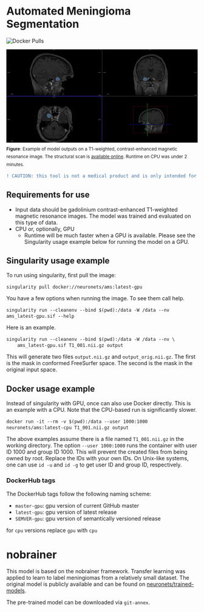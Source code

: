 # Automated Meningioma Segmentation

![Docker Pulls](https://img.shields.io/docker/pulls/neuronets/ams)

![In-site segmentation results](/images/sample.png) <sub>__Figure__: Example of model outputs on a T1-weighted, contrast-enhanced magnetic resonance image. The structural scan is [available online](http://brainbox.pasteur.fr/mri/?url=https://dl.dropbox.com/sh/71jbelduefu41xs/AAAOa3oh_bVMxdFsmN965kGDa/case_057_2.nii.gz). Runtime on CPU was under 2 minutes.</sub>

```diff
! CAUTION: this tool is not a medical product and is only intended for research purposes. !
```

## Requirements for use

- Input data should be gadolinium contrast-enhanced T1-weighted magnetic resonance images. The model was trained and evaluated on this type of data.
- CPU or, optionally, GPU
  - Runtime will be much faster when a GPU is available. Please see the Singularity usage example below for running the model on a GPU.

## Singularity usage example

To run using singularity, first pull the image:

```
singularity pull docker://neuronets/ams:latest-gpu
```

You have a few options when running the image. To see them call help.

```
singularity run --cleanenv --bind $(pwd):/data -W /data --nv ams_latest-gpu.sif --help
```

Here is an example.

```
singularity run --cleanenv --bind $(pwd):/data -W /data --nv \
    ams_latest-gpu.sif T1_001.nii.gz output
```

This will generate two files `output.nii.gz` and `output_orig.nii.gz`. The first is the mask in conformed FreeSurfer space. The second is the mask in the original input space.

## Docker usage example

Instead of singularity with GPU, once can also use Docker directly. This is an example with a CPU. Note that the CPU-based run is significantly slower.

```
docker run -it --rm -v $(pwd):/data --user 1000:1000 neuronets/ams:latest-cpu T1_001.nii.gz output
```

The above examples assume there is a file named `T1_001.nii.gz` in the working directory. The option `--user 1000:1000` runs the container with user ID 1000 and group ID 1000. This will prevent the created files from being owned by root. Replace the IDs with your own IDs. On Unix-like systems, one can use `id -u` and `id -g` to get user ID and group ID, respectively.

### DockerHub tags

The DockerHub tags follow the following naming scheme:

- `master-gpu`: gpu version of current GitHub master
- `latest-gpu`: gpu version of latest release
- `SEMVER-gpu`: gpu version of semantically versioned release

for `cpu` versions replace `gpu` with `cpu`

# nobrainer

This model is based on the nobrainer framework. Transfer learning was applied to learn to label meningiomas from a relatively small dataset. The original model is publicly available and can be found on [neuronets/trained-models](https://github.com/neuronets/trained-models#3d-u-net).

The pre-trained model can be downloaded via `git-annex`.
